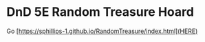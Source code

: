 
# DnD 5E Random Treasure Hoard

Go [https://sphillips-1.github.io/RandomTreasure/index.html](HERE)

